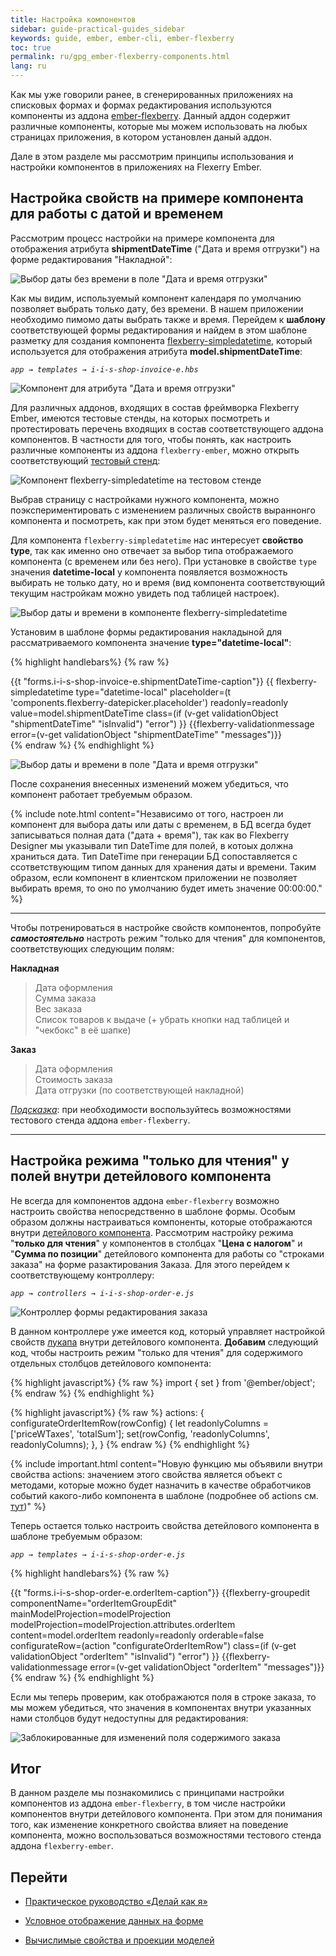 ```yaml
---
title: Настройка компонентов
sidebar: guide-practical-guides_sidebar
keywords: guide, ember, ember-cli, ember-flexberry
toc: true
permalink: ru/gpg_ember-flexberry-components.html
lang: ru
---
```


Как мы уже говорили ранее, в сгенерированных приложениях на списковых формах и формах редактирования используются компоненты из аддона [ember-flexberry](https://github.com/Flexberry/ember-flexberry). Данный аддон содержит различные компоненты, которые мы можем использовать на любых страницах приложения, в котором установлен даный аддон.

Дале в этом разделе мы рассмотрим принципы использования и настройки компонентов в приложениях на Flexerry Ember.

## Настройка свойств на примере компонента для работы с датой и временем

Рассмотрим процесс настройки на примере компонента для отображения атрибута **shipmentDateTime** ("Дата и время отгрузки") на форме редактирования "Накладной":

![Выбор даты без времени в поле "Дата и время отгрузки"](/images/pages/guides/flexberry-ember/5-2-ember-flexberry-components/5-2-1.png)

Как мы видим, используемый компонент календаря по умолчанию позволяет выбрать только дату, без времени. В нашем приложении необходимо пимомо даты выбрать также и время. Перейдем к **шаблону** соответствующей формы редактирования и найдем в этом шаблоне разметку для создания компонента [flexberry-simpledatetime](https://flexberry.github.io/ru/ef2_edit-form-components.html#flexberry-simpledatetime), который используется для отображения атрибута **model.shipmentDateTime**:

*`app → templates → i-i-s-shop-invoice-e.hbs`*

![Компонент для атрибута "Дата и время отгрузки"](/images/pages/guides/flexberry-ember/5-2-ember-flexberry-components/5-2-2.png)

Для различных аддонов, входящих в состав фреймворка Flexberry Ember, имеются тестовые стенды, на которых посмотреть и протестировать перечень входящих в состав соответствующего аддона компонентов. В частности для того, чтобы понять, как настроить различные компоненты из аддона `flexberry-ember`, можно открыть соответствующий [тестовый стенд](http://flexberry.github.io/ember-flexberry/dummy/master/):

![Компонент flexberry-simpledatetime на тестовом стенде](/images/pages/guides/flexberry-ember/5-2-ember-flexberry-components/5-2-3.png)

Выбрав страницу с настройками нужного компонента, можно поэкспериментировать с изменением различных свойств выраннонго компонента и посмотреть, как при этом будет меняться его поведение.

Для компонента `flexberry-simpledatetime` нас интересует **свойство type**, так как именно оно отвечает за выбор типа отображаемого компонента (с временем или без него). При установке в свойстве `type` значения **datetime-local** у компонента появляется возможность выбирать не только дату, но и время (вид компонента соответствующий текущим настройкам можно увидеть под таблицей настроек).

![Выбор даты и времени в компоненте flexberry-simpledatetime](/images/pages/guides/flexberry-ember/5-2-ember-flexberry-components/5-2-4.png)

Установим в шаблоне формы редактирования накладыной для рассматриваемого компонента значение **type="datetime-local"**:

{% highlight handlebars%}
{% raw %}
<div class="field">
    <label>{{t "forms.i-i-s-shop-invoice-e.shipmentDateTime-caption"}}</label>
    {{
      flexberry-simpledatetime
      type="datetime-local"
      placeholder=(t 'components.flexberry-datepicker.placeholder')
      readonly=readonly
      value=model.shipmentDateTime
      class=(if (v-get validationObject "shipmentDateTime" "isInvalid") "error")
    }}
    {{flexberry-validationmessage error=(v-get validationObject "shipmentDateTime" "messages")}}
  </div>
{% endraw %}
{% endhighlight %}

![Выбор даты и времени в поле "Дата и время отгрузки"](/images/pages/guides/flexberry-ember/5-2-ember-flexberry-components/5-2-6.png)

После сохранения внесенных изменений можем убедиться, что компонент работает требуемым образом.

{% include note.html content="Независимо от того, настроен ли компонент для выбора даты или даты с временем, в БД всегда будет записываться полная дата (&#34;дата + время&#34;), так как во Flexberry Designer мы указывали тип DateTime для полей, в котоых должна храниться дата. Тип DateTime при генерации БД сопоставляется с ссответствующим типом данных для хранения даты и времени. Таким образом, если компонент в клиентском приложении не позволяет выбирать время, то оно по умолчанию будет иметь значение 00:00:00." %}

---

Чтобы потренироваться в настройке свойств компонентов, попробуйте **_самостоятельно_** настроть режим "только для чтения" для компонентов, соответствующих следующим полям:

**Накладная**
> Дата оформления  
> Сумма заказа  
> Вес заказа  
> Список товаров к выдаче (+ убрать кнопки над таблицей и "чекбокс" в её шапке)

**Заказ**
> Дата оформления  
> Стоимость заказа  
> Дата отгрузки (по соответствующей накладной)

*<u>Подсказка</u>*: при необходимости воспользуйтесь возможностями тестового стенда аддона `ember-flexberry`.

---

## Настройка режима "только для чтения" у полей внутри детейлового компонента

Не всегда для компонентов аддона `ember-flexberry` возможно настроить свойства непосредственно в шаблоне формы. Особым образом должны настраиваться компоненты, которые отображаются внутри [детейлового компонента](https://flexberry.github.io/ru/ef2_groupedit.html). Рассмотрим настройку режима "**только для чтения**" у компонентов в столбцах "**Цена с налогом**" и "**Сумма по позиции**" детейлового компонента для работы со "строками заказа" на форме разактирования Заказа. Для этого перейдем к соответствующему контроллеру:

*`app → controllers → i-i-s-shop-order-e.js`*

![Контроллер формы редактирования заказа](/images/pages/guides/flexberry-ember/5-2-ember-flexberry-components/5-2-7.png)

В данном контроллере уже имеется код, который управляет настройкой свойств [лукапа](https://flexberry.github.io/ru/ef2_lookup-component.html) внутри детейлового компонента. **Добавим** следующий код, чтобы настроить режим "только для чтения" для содержимого отдельных столбцов детейлового компонента:

{% highlight javascript%}
{% raw %}
import { set } from '@ember/object';
{% endraw %}
{% endhighlight %}

{% highlight javascript%}
{% raw %}
actions: {
    configurateOrderItemRow(rowConfig) {
    let readonlyColumns = ['priceWTaxes', 'totalSum'];
    set(rowConfig, 'readonlyColumns', readonlyColumns);
    },
}
{% endraw %}
{% endhighlight %}

{% include important.html content="Новую функцию мы объявили внутри свойства actions: значением этого свойства является объект с методами, которые можно будет назначить в качестве обработчиков событий какого-либо компонента в шаблоне (подробнее об actions см. [тут](https://guides.emberjs.com/v3.1.0/templates/actions/))" %}

Теперь остается только настроить свойства детейлового компонента в шаблоне требуемым образом:

*`app → templates → i-i-s-shop-order-e.js`*

{% highlight handlebars%}
{% raw %}
<div class="field">
    <label>{{t "forms.i-i-s-shop-order-e.orderItem-caption"}}</label>
    {{flexberry-groupedit
      componentName="orderItemGroupEdit"
      mainModelProjection=modelProjection
      modelProjection=modelProjection.attributes.orderItem
      content=model.orderItem
      readonly=readonly
      orderable=false
      configurateRow=(action "configurateOrderItemRow")
      class=(if (v-get validationObject "orderItem" "isInvalid") "error")
    }}
    {{flexberry-validationmessage error=(v-get validationObject "orderItem" "messages")}}
</div>
{% endraw %}
{% endhighlight %}

Если мы теперь проверим, как отображаются поля в строке заказа, то мы можем убедиться, что значения в компонентах внутри указанных нами столбцов будут недоступны для редактирования:

![Заблокированные для изменений поля содержимого заказа](/images/pages/guides/flexberry-ember/5-2-ember-flexberry-components/5-2-10.png)

## Итог

В данном разделе мы познакомились с принципами настройки компонентов из аддона `ember-flexberry`, в том числе настройки компонентов внутри детейлового компонента. При этом для понимания того, как изменение конкретного свойства влияет на поведение компонента, можно воспользоваться возможностями тестового стенда аддона `flexberry-ember`.

## Перейти

* [Практическое руководство  «Делай как я»](gpg_landing-page.html) <i class="fa fa-arrow-up" aria-hidden="true"></i>

* [Условное отображение данных на форме](gpg_conditional-display-fields.html) <i class="fa fa-arrow-left" aria-hidden="true"></i>
* [Вычислимые свойства и проекции моделей](gpg_computable-properties-and-projections-of-models.html) <i class="fa fa-arrow-right" aria-hidden="true"></i>